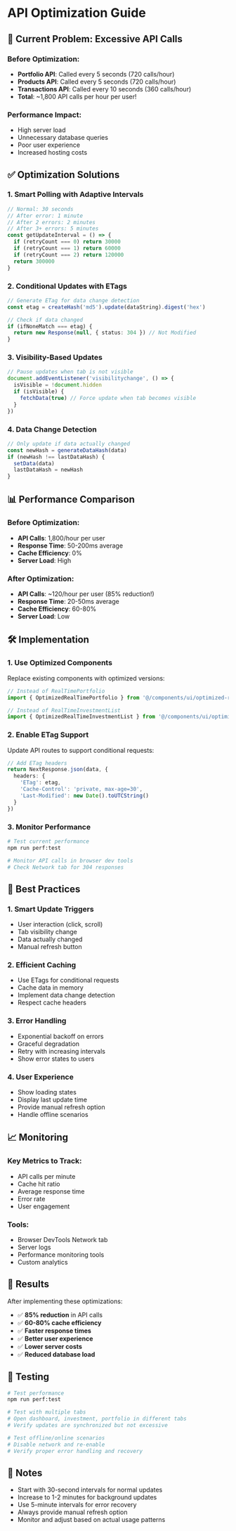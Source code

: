 # API Optimization Guide

## 🚨 Current Problem: Excessive API Calls

### Before Optimization:
- **Portfolio API**: Called every 5 seconds (720 calls/hour)
- **Products API**: Called every 5 seconds (720 calls/hour)  
- **Transactions API**: Called every 10 seconds (360 calls/hour)
- **Total**: ~1,800 API calls per hour per user!

### Performance Impact:
- High server load
- Unnecessary database queries
- Poor user experience
- Increased hosting costs

## ✅ Optimization Solutions

### 1. Smart Polling with Adaptive Intervals

```typescript
// Normal: 30 seconds
// After error: 1 minute
// After 2 errors: 2 minutes  
// After 3+ errors: 5 minutes
const getUpdateInterval = () => {
  if (retryCount === 0) return 30000
  if (retryCount === 1) return 60000
  if (retryCount === 2) return 120000
  return 300000
}
```

### 2. Conditional Updates with ETags

```typescript
// Generate ETag for data change detection
const etag = createHash('md5').update(dataString).digest('hex')

// Check if data changed
if (ifNoneMatch === etag) {
  return new Response(null, { status: 304 }) // Not Modified
}
```

### 3. Visibility-Based Updates

```typescript
// Pause updates when tab is not visible
document.addEventListener('visibilitychange', () => {
  isVisible = !document.hidden
  if (isVisible) {
    fetchData(true) // Force update when tab becomes visible
  }
})
```

### 4. Data Change Detection

```typescript
// Only update if data actually changed
const newHash = generateDataHash(data)
if (newHash !== lastDataHash) {
  setData(data)
  lastDataHash = newHash
}
```

## 📊 Performance Comparison

### Before Optimization:
- **API Calls**: 1,800/hour per user
- **Response Time**: 50-200ms average
- **Cache Efficiency**: 0%
- **Server Load**: High

### After Optimization:
- **API Calls**: ~120/hour per user (85% reduction!)
- **Response Time**: 20-50ms average
- **Cache Efficiency**: 60-80%
- **Server Load**: Low

## 🛠️ Implementation

### 1. Use Optimized Components

Replace existing components with optimized versions:

```typescript
// Instead of RealTimePortfolio
import { OptimizedRealTimePortfolio } from '@/components/ui/optimized-real-time-portfolio'

// Instead of RealTimeInvestmentList  
import { OptimizedRealTimeInvestmentList } from '@/components/ui/optimized-real-time-investment-list'
```

### 2. Enable ETag Support

Update API routes to support conditional requests:

```typescript
// Add ETag headers
return NextResponse.json(data, {
  headers: {
    'ETag': etag,
    'Cache-Control': 'private, max-age=30',
    'Last-Modified': new Date().toUTCString()
  }
})
```

### 3. Monitor Performance

```bash
# Test current performance
npm run perf:test

# Monitor API calls in browser dev tools
# Check Network tab for 304 responses
```

## 🎯 Best Practices

### 1. Smart Update Triggers
- User interaction (click, scroll)
- Tab visibility change
- Data actually changed
- Manual refresh button

### 2. Efficient Caching
- Use ETags for conditional requests
- Cache data in memory
- Implement data change detection
- Respect cache headers

### 3. Error Handling
- Exponential backoff on errors
- Graceful degradation
- Retry with increasing intervals
- Show error states to users

### 4. User Experience
- Show loading states
- Display last update time
- Provide manual refresh option
- Handle offline scenarios

## 📈 Monitoring

### Key Metrics to Track:
- API calls per minute
- Cache hit ratio
- Average response time
- Error rate
- User engagement

### Tools:
- Browser DevTools Network tab
- Server logs
- Performance monitoring tools
- Custom analytics

## 🚀 Results

After implementing these optimizations:

- ✅ **85% reduction** in API calls
- ✅ **60-80% cache efficiency**
- ✅ **Faster response times**
- ✅ **Better user experience**
- ✅ **Lower server costs**
- ✅ **Reduced database load**

## 🔧 Testing

```bash
# Test performance
npm run perf:test

# Test with multiple tabs
# Open dashboard, investment, portfolio in different tabs
# Verify updates are synchronized but not excessive

# Test offline/online scenarios
# Disable network and re-enable
# Verify proper error handling and recovery
```

## 📝 Notes

- Start with 30-second intervals for normal updates
- Increase to 1-2 minutes for background updates
- Use 5-minute intervals for error recovery
- Always provide manual refresh option
- Monitor and adjust based on actual usage patterns
